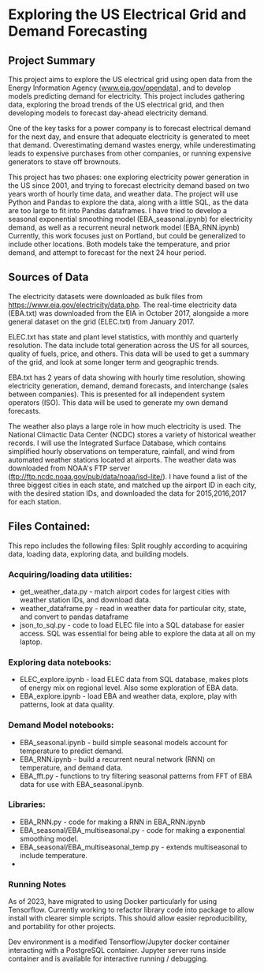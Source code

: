 # Exploring the US Electrical Grid and Demand Forecasting

## Project Summary

This project aims to explore the US electrical grid using open data from the
Energy Information Agency (www.eia.gov/opendata), and to develop models predicting demand for electricity.
This project includes gathering data, exploring the broad trends of the US electrical grid, and
then developing models to forecast day-ahead electricity demand.

One of the key tasks for a power company is to forecast electrical demand for the next day, and ensure
that adequate electricity is generated to meet that demand.  Overestimating demand wastes energy,
while underestimating leads to expensive purchases from other companies, or running expensive
generators to stave off brownouts.

This project has two phases: one exploring electricity power generation in the US since 2001,
and trying to forecast electricity demand based on two years worth of hourly time data, and weather
data.
The project will use Python and Pandas to explore the data, along with a little SQL, as the data are too large to fit into Pandas dataframes.
I have tried to develop a seasonal exponential smoothing model  (EBA\_seasonal.ipynb) for electricity demand, as well
as a recurrent neural network model (EBA\_RNN.ipynb)
Currently, this work focuses just on Portland, but could be generalized to include other locations.
Both models take the temperature, and prior demand, and attempt to forecast for the next 24 hour
period.

## Sources of Data

The electricity datasets were downloaded as bulk files from https://www.eia.gov/electricity/data.php.
The real-time electricity data (EBA.txt) was downloaded from the EIA in October 2017,
alongside a more general dataset on the grid (ELEC.txt) from January 2017.

ELEC.txt has state and plant level statistics, with monthly and quarterly resolution.
The data include total generation across the US for all sources, quality of fuels, price, and others.
This data will be used to get a summary of the grid, and look at some longer term and geographic trends.

EBA.txt has 2 years of data showing with hourly time resolution, showing electricity generation, demand,
demand forecasts, and interchange (sales between companies).
This is presented for all independent system operators (ISO).
This data will be used to generate my own demand forecasts.

The weather also plays a large role in how much electricity is used.
The National Climactic Data Center (NCDC) stores a variety of historical weather records.
I will use the Integrated Surface Database, which contains simplified hourly observations on temperature,
rainfall, and wind from automated weather stations located at airports.
The weather data was downloaded from NOAA's FTP server (ftp://ftp.ncdc.noaa.gov/pub/data/noaa/isd-lite/).
I have found a list of the three biggest cities in each state, and matched up the airport ID in each
city, with the desired station IDs, and downloaded the data for 2015,2016,2017 for each station.


## Files Contained:

This repo includes the following files:
Split roughly according to acquiring data, loading data, exploring data, and building models.

### Acquiring/loading data utilities:
  - get\_weather\_data.py - match airport codes for largest cities with weather station IDs, and download data.
  - weather\_dataframe.py - read in weather data for particular city, state, and convert to pandas dataframe
  - json\_to\_sql.py - code to load ELEC file into a SQL database for easier access.
                    SQL was essential for being able to explore the data at all on my laptop.

### Exploring data notebooks:
  - ELEC\_explore.ipynb  - load ELEC data from SQL database, makes plots of energy mix on regional level.
                       Also some exploration of EBA data.
  - EBA\_explore.ipynb - load EBA and weather data, explore, play with patterns, look at data quality.

### Demand Model notebooks:
  - EBA\_seasonal.ipynb - build simple seasonal models account for temperature to predict demand.
  - EBA\_RNN.ipynb - build a recurrent neural network (RNN) on temperature, and demand data.
  - EBA\_fft.py - functions to try filtering seasonal patterns from FFT of EBA data for use with EBA\_seasonal.ipynb.

### Libraries:
 - EBA\_RNN.py - code for making a RNN in EBA\_RNN.ipynb
 - EBA_seasonal/EBA\_multiseasonal.py - code for making a exponential smoothing model.
 - EBA_seasonal/EBA\_multiseasonal\_temp.py - extends multiseasonal to include temperature.
 -


### Running Notes
As of 2023, have migrated to using Docker particularly for using Tensorflow.
Currently working to refactor library code into package to allow install with clearer simple scripts.  This should allow easier reproducibility, and portability for other projects.

Dev environment is a modified Tensorflow/Jupyter docker container interacting with a PostgreSQL container.  Jupyter server runs inside container and is available for interactive running / debugging.